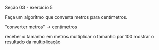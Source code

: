 Seção 03 - exercício 5

Faça um algorítmo que converta metros para centímetros.

"converter metros" -> centímetros

receber o tamanho em metros
multiplicar o tamanho por 100
mostrar o resultado da multiplicação